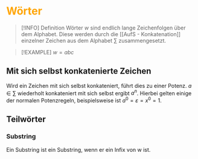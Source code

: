 # <font color = "orange">Wörter</font>
>[!INFO] Definition
>Wörter $w$ sind endlich lange Zeichenfolgen über dem Alphabet. Diese werden durch die [[AufS - Konkatenation]] einzelner Zeichen aus dem Alphabet $\sum$  zusammengesetzt.

>[!EXAMPLE]
>$w=abc$
## Mit sich selbst konkatenierte Zeichen
Wird ein Zeichen mit sich selbst konkateniert, führt dies zu einer Potenz.
$a\in\sum$ wiederholt konkateniert mit sich selbst ergibt $a^n$. 
Hierbei gelten einige der normalen Potenzregeln, beispielsweise ist $a^0 = \varepsilon = x^0 = 1$.

## Teilwörter
### Substring
Ein Substring ist ein Substring, wenn er ein Infix von w ist.
